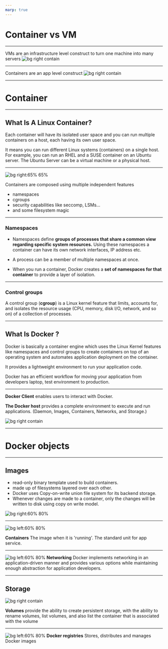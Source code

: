 ```yaml
---
marp: true
---
```


# Container vs VM

---

VMs are an infrastructure level construct to turn one machine into many servers
![bg right contain](images/vm.png)

---

Containers are an app level construct
![bg right contain](images/containers.png)

---

# Container

---

## What Is A Linux Container?

Each container will have its isolated user space and you can run multiple containers on a host, each having its own user space.

It means you can run different Linux systems (containers) on a single host.
For example, you can run an RHEL and a SUSE container on an Ubuntu server.
The Ubuntu Server can be a virtual machine or a physical host.

---

![bg right:65% 65%](images/docker_and_linux_kernel.png)

Containers are composed using multiple independent features

- namespaces
- cgroups
- security capabilities like seccomp, LSMs...
- and some filesystem magic

---

### Namespaces

- Namespaces define **groups of processes that share a common view regarding specific system resources.**
  Using these namespaces a container can have its own network interfaces, IP address etc.

- A process can be a member of multiple namespaces at once.

- When you run a container, Docker creates a **set of namespaces for that container** to provide a layer of isolation.

---

### Control groups

A control group (**cgroup**) is a Linux kernel feature that limits, accounts for, and isolates the resource usage (CPU, memory, disk I/O, network, and so on) of a collection of processes.

---

## What Is Docker ?

Docker is basically a container engine which uses the Linux Kernel features like namespaces and control groups to create containers on top of an operating system and automates application deployment on the container.

It provides a lightweight environment to run your application code.

Docker has an efficient workflow for moving your application from developers laptop, test environment to production.

---

**Docker Client** enables users to interact with Docker.

**The Docker host** provides a complete environment to execute and run applications. (Daemon, Images, Containers, Networks, and Storage.)

![bg right contain](images/docker-engine.png)

---

# Docker objects

---

## Images

- read-only binary template used to build containers.
- made up of filesystems layered over each other.
- Docker uses Copy-on-write union file system for its backend storage.
- Whenever changes are made to a container, only the changes will be written to disk using copy on write model.

![bg right:60% 80%](images/layers.jpg)

---

![bg left:60% 80%](images/containers.png)

**Containers** The image when it is 'running'.
The standard unit for app service.

---

![bg left:60% 80%](images/base_cnm.png)
**Networking** Docker implements networking in an application-driven manner and provides various options while maintaining enough abstraction for application developers.

---

## Storage

![bg right contain](images/types-of-mounts-volume.png)

**Volumes** provide the ability to create persistent storage, with the ability to rename volumes, list volumes, and also list the container that is associated with the volume

---

![bg left:60% 80%](images/base_registry.png)
**Docker registries** Stores, distributes and manages Docker images
